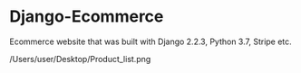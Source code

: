 # Django-Ecommerce

Ecommerce website that was built with Django 2.2.3, Python 3.7, Stripe etc.

/Users/user/Desktop/Product_list.png
